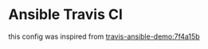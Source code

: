 # Ansible Travis CI

this config was inspired from [travis-ansible-demo:7f4a15b](https://github.com/drhelius/travis-ansible-demo)